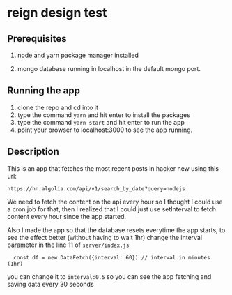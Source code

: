 # reign design test


## Prerequisites
1. node and yarn package manager installed 

2. mongo database running in localhost in the default mongo port.

## Running the app
1. clone the repo and cd into it
2. type the command `yarn` and hit enter to install the packages
3. type the command `yarn start` and hit enter to run the app
4. point your browser to localhost:3000 to see the app running.

## Description
This is an app that fetches the most recent posts in hacker new using this url:
```
https://hn.algolia.com/api/v1/search_by_date?query=nodejs
```
We need to fetch the content on the api every hour so I thought I could use a cron job for that, then I realized that I could just use setInterval to fetch content every hour since the app started.

Also I made the app so that the database resets everytime the app starts, to see the effect better (without having to wait 1hr)
change the interval parameter in the line 11 of `server/index.js`
```
  const df = new DataFetch({interval: 60}) // interval in minutes (1hr)

```
you can change it to `interval:0.5` so you can see the app fetching and saving data every 30 seconds
